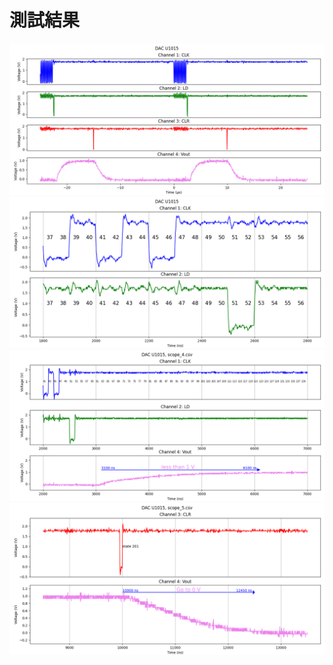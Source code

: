 # 測試結果  
![scope_1.png](Figure_1.png "scope_1.png")  
![scope_2.png](Figure_2.png "scope_2.png")  
![scope_4.png](Figure_4.png "scope_4.png")  
![scope_5.png](Figure_5.png "scope_5.png")   